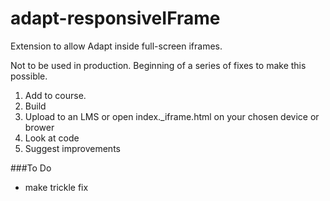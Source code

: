 # adapt-responsiveIFrame
Extension to allow Adapt inside full-screen iframes.

Not to be used in production. Beginning of a series of fixes to make this possible.

1. Add to course. 
2. Build
3. Upload to an LMS or open index._iframe.html on your chosen device or brower
4. Look at code
5. Suggest improvements


###To Do
- make trickle fix
